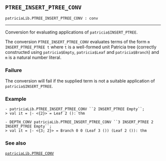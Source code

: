 ## `PTREE_INSERT_PTREE_CONV`

``` hol4
patriciaLib.PTREE_INSERT_PTREE_CONV : conv
```

------------------------------------------------------------------------

Conversion for evaluating applications of `patricia$INSERT_PTREE`.

The conversion `PTREE_INSERT_PTREE_CONV` evaluates terms of the form
`m INSERT_PTREE_PTREE t` where `t` is a well-formed unit Patricia tree
(correctly constructed using `patricia$Empty`, `patricia$Leaf` and
`patricia$Branch`) and `m` is a natural number literal.

### Failure

The conversion will fail if the supplied term is not a suitable
application of `patricia$INSERT_PTREE`.

### Example

``` hol4
- patriciaLib.PTREE_INSERT_PTREE_CONV ``2 INSERT_PTREE Empty``;
> val it = |- <{2}> = Leaf 2 (): thm

- DEPTH_CONV patriciaLib.PTREE_INSERT_PTREE_CONV ``3 INSERT_PTREE 2 INSERT_PTREE Empty``;
> val it = |- <{3; 2}> = Branch 0 0 (Leaf 3 ()) (Leaf 2 ()): thm
```

### See also

[`patriciaLib.PTREE_CONV`](#patriciaLib.PTREE_CONV)
